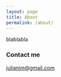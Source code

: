```yaml
---
layout: page
title: About
permalink: /about/
---
```


blablabla

### Contact me

[julianjm@gmail.com](mailto:julianjm@gmail.com)
